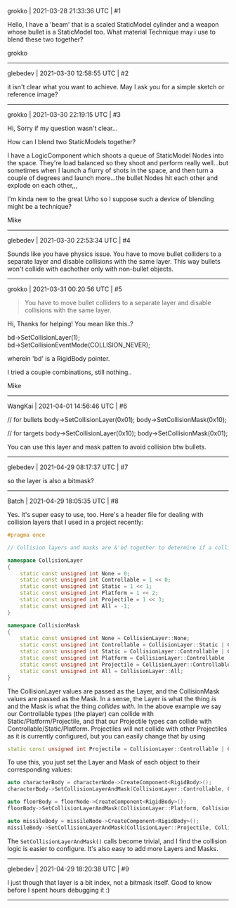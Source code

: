 grokko | 2021-03-28 21:33:36 UTC | #1

Hello,
  I have a 'beam' that is a scaled StaticModel cylinder and a weapon whose bullet is a StaticModel too.
What material Technique may i use to blend these two together?

grokko

-------------------------

glebedev | 2021-03-30 12:58:55 UTC | #2

it isn't clear what you want to achieve. May I ask you for a simple sketch or reference image?

-------------------------

grokko | 2021-03-30 22:19:15 UTC | #3

Hi,
Sorry if my question wasn't clear...

How can I blend two StaticModels together?

I have a LogicComponent which shoots a queue of StaticModel Nodes into the space. They're load balanced so they
shoot and perform really well...but sometimes when I launch a flurry of shots in the space, and then turn a couple of degrees and launch more...the bullet Nodes hit each other and explode
on each other,,,

I'm kinda new to the great Urho so I suppose such a device of blending might be a technique?

Mike

-------------------------

glebedev | 2021-03-30 22:53:34 UTC | #4

Sounds like you have physics issue. You have to move bullet colliders to a separate layer and disable collisions with the same layer. This way bullets won't collide with eachother only with non-bullet objects.

-------------------------

grokko | 2021-03-31 00:20:56 UTC | #5

> You have to move bullet colliders to a separate layer and disable collisions with the same layer.

Hi,
  Thanks for helping! You mean like this..?

bd->SetCollisionLayer(1);		        
		bd->SetCollisionEventMode(COLLISION_NEVER);

wherein 'bd' is a RigidBody pointer.

I tried a couple combinations, still nothing..

Mike

-------------------------

WangKai | 2021-04-01 14:56:46 UTC | #6

// for bullets
body->SetCollisionLayer(0x01);
body->SetCollisionMask(0x10);

// for targets
body->SetCollisionLayer(0x10);
body->SetCollisionMask(0x01);
 
You can use this layer and mask  patten to avoid collision btw bullets.

-------------------------

glebedev | 2021-04-29 08:17:37 UTC | #7

so the layer is also a bitmask?

-------------------------

Batch | 2021-04-29 18:05:35 UTC | #8

Yes. It's super easy to use, too. Here's a header file for dealing with collision layers that I used in a project recently:

```cpp
#pragma once

// Collision layers and masks are &'ed together to determine if a collision event should occur.

namespace CollisionLayer
{
    static const unsigned int None = 0;
    static const unsigned int Controllable = 1 << 0;
    static const unsigned int Static = 1 << 1;
    static const unsigned int Platform = 1 << 2;
    static const unsigned int Projectile = 1 << 3;
    static const unsigned int All = -1;
}

namespace CollisionMask
{
    static const unsigned int None = CollisionLayer::None;
    static const unsigned int Controllable = CollisionLayer::Static | CollisionLayer::Platform | CollisionLayer::Projectile;
    static const unsigned int Static = CollisionLayer::Controllable | CollisionLayer::Projectile;
    static const unsigned int Platform = CollisionLayer::Controllable | CollisionLayer::Projectile;
    static const unsigned int Projectile = CollisionLayer::Controllable | CollisionLayer::Static | CollisionLayer::Platform;
    static const unsigned int All = CollisionLayer::All;
}
```

The CollisionLayer values are passed as the Layer, and the CollisionMask values are passed as the Mask. In a sense, the Layer is what the thing *is* and the Mask is what the thing *collides with*. In the above example we say our Controllable types (the player) can collide with Static/Platform/Projectile, and that our Projectile types can collide with Controllable/Static/Platform. Projectiles will not collide with other Projectiles as it is currently configured, but you can easily change that by using

```cpp
static const unsigned int Projectile = CollisionLayer::Controllable | CollisionLayer::Static | CollisionLayer::Platform | CollisionLayer::Projectile;
```

To use this, you just set the Layer and Mask of each object to their corresponding values:

```cpp
auto characterBody = characterNode->CreateComponent<RigidBody>();
characterBody->SetCollisionLayerAndMask(CollisionLayer::Controllable, CollisionMask::Controllable);

auto floorBody = floorNode->CreateComponent<RigidBody>();
floorBody->SetCollisionLayerAndMask(CollisionLayer::Platform, CollisionMask::Platform);

auto missileBody = missileNode->CreateComponent<RigidBody>();
missileBody->SetCollisionLayerAndMask(CollisionLayer::Projectile, CollisionMask::Projectile);
```

The `SetCollisionLayerAndMask()` calls become trivial, and I find the collision logic is easier to configure. It's also easy to add more Layers and Masks.

-------------------------

glebedev | 2021-04-29 18:20:38 UTC | #9

I just though that layer is a bit index, not a bitmask itself. Good to know before I spent hours debugging it :)

-------------------------

